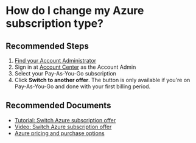<properties
	pageTitle="How do I change my Azure subscription type?"
	description="How do I change my Azure subscription type?"
	service="azure-billing"
	resource="billing"
	authors="aashu"
	ms.author="Agrawal-Ashutosh"
	displayOrder="8"
	selfHelpType="resource"
	supportTopicIds="32454938"
	resourceTags=""
	productPesIds="15660"
	cloudEnvironments="public"
	articleId="3f6e0e7b-fe81-4889-b784-405931d8f772"
	ownershipId="ASMS_SubscriptionManagement"
/>

# How do I change my Azure subscription type?

## **Recommended Steps**

1. [Find your Account Administrator](data-blade:Microsoft_Azure_Billing.SubscriptionPropertiesBlade)
2. Sign in at [Account Center](https://account.windowsazure.com/Subscriptions) as the Account Admin
3. Select your Pay-As-You-Go subscription
4. Click **Switch to another offer**. The button is only available if you're on Pay-As-You-Go and done with your first billing period.

## **Recommended Documents**

* [Tutorial: Switch Azure subscription offer](https://docs.microsoft.com/azure/billing/billing-how-to-switch-azure-offer/)<br>
* [Video: Switch Azure subscription offer](https://channel9.msdn.com/Series/Microsoft-Azure-Tutorials/Switch-to-a-different-Azure-offer/)<br>
* [Azure pricing and purchase options](https://azure.microsoft.com/pricing/)

